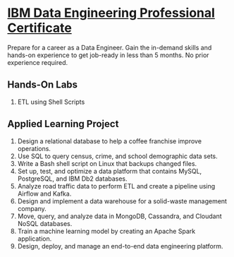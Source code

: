 # [IBM Data Engineering Professional Certificate](https://www.coursera.org/professional-certificates/ibm-data-engineer)

Prepare for a career as a Data Engineer. Gain the in-demand skills and hands-on experience to get job-ready in less than 5 months. No prior experience required.

## Hands-On Labs
1. ETL using Shell Scripts

## Applied Learning Project

1. Design a relational database to help a coffee franchise improve operations.
2. Use SQL to query census, crime, and school demographic data sets.
3. Write a Bash shell script on Linux that backups changed files.
4. Set up, test, and optimize a data platform that contains MySQL, PostgreSQL, and IBM Db2 databases.
5. Analyze road traffic data to perform ETL and create a pipeline using Airflow and Kafka.
6. Design and implement a data warehouse for a solid-waste management company.
7. Move, query, and analyze data in MongoDB, Cassandra, and Cloudant NoSQL databases.
8. Train a machine learning model by creating an Apache Spark application.
9. Design, deploy, and manage an end-to-end data engineering platform.
